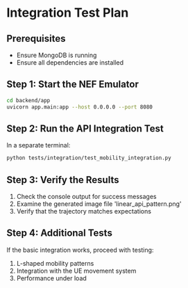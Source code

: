 # Integration Test Plan

## Prerequisites
- Ensure MongoDB is running
- Ensure all dependencies are installed

## Step 1: Start the NEF Emulator
```bash
cd backend/app
uvicorn app.main:app --host 0.0.0.0 --port 8080
```

## Step 2: Run the API Integration Test
In a separate terminal:
```bash
python tests/integration/test_mobility_integration.py
```

## Step 3: Verify the Results
1. Check the console output for success messages
2. Examine the generated image file 'linear_api_pattern.png'
3. Verify that the trajectory matches expectations

## Step 4: Additional Tests
If the basic integration works, proceed with testing:
1. L-shaped mobility patterns
2. Integration with the UE movement system
3. Performance under load
